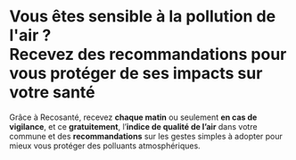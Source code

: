 # **Vous êtes sensible à la pollution de l'air ?**<br/>Recevez des recommandations pour vous protéger de ses impacts sur votre santé

Grâce à Recosanté, recevez **chaque matin** ou seulement **en cas de vigilance**, et ce **gratuitement**, l’**indice de qualité de l’air** dans votre commune et des **recommandations** sur les gestes simples à adopter pour mieux vous protéger des polluants atmosphériques.